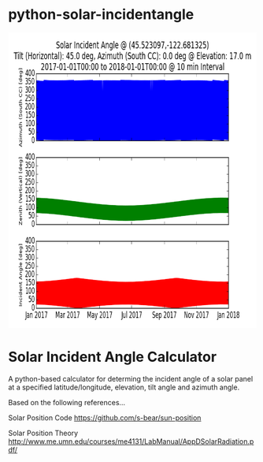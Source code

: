 # python-solar-incidentangle

<img src="plots/solar-incidentangle-2.png" width="800" height="600"/>

<h1>Solar Incident Angle Calculator</h1>
<p>
A python-based calculator for determing the incident angle of a solar panel at a specified latitude/longitude, elevation, tilt angle and azimuth angle.
</p>

Based on the following references...

Solar Position Code
<a href="https://github.com/s-bear/sun-position">https://github.com/s-bear/sun-position</a>

Solar Position Theory
<a href="http://www.me.umn.edu/courses/me4131/LabManual/AppDSolarRadiation.pdf">http://www.me.umn.edu/courses/me4131/LabManual/AppDSolarRadiation.pdf/</a>

